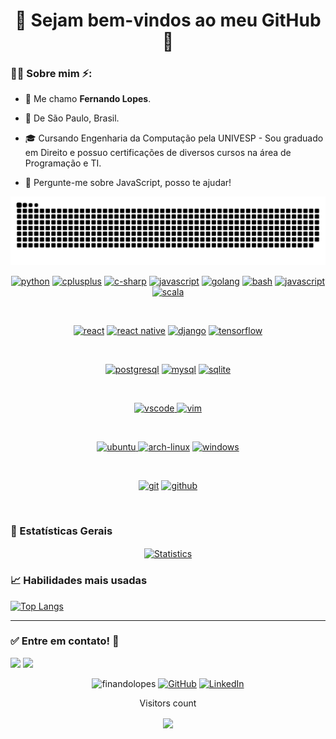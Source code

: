 
# <div align="center">:wave: **Sejam bem-vindos ao meu GitHub** :rocket:</div>


### :raising_hand_man: Sobre mim :zap::

* :wave: Me chamo **Fernando Lopes**.

* :pushpin: De São Paulo, Brasil.

* :mortar_board: Cursando Engenharia da Computação pela UNIVESP - Sou graduado em Direito e possuo certificações de diversos cursos na área de Programação e TI.

* :speech_balloon: Pergunte-me sobre JavaScript, posso te ajudar!

![Snake animation](https://github.com/EdsonSantana93/EdsonSantana93/blob/output/github-contribution-grid-snake.svg)


<p align="center">
<a href="https://github.com/finandolopes"><img src="https://img.shields.io/badge/python-FFFF00.svg?style=for-the-badge&logo=python&logoColor=0768a8&labelColor=ffffff" alt="python"></a>
<a href="https://github.com/finandolopes"><img src="https://img.shields.io/badge/C++-4B0082.svg?style=for-the-badge&logo=c%2B%2B&logoColor=4B0082&labelColor=ffffff" alt="cplusplus"></a>
 <a href="https://github.com/finandolopes"><img src="https://img.shields.io/badge/c-sharp-4B0082.svg?style=for-the-badge&logo=c%2B%2B&logoColor=4B0082&labelColor=ffffff" alt="c-sharp"></a>
 <a href="https://github.com/finandolopes"><img src="https://img.shields.io/badge/JS-f5f542.svg?style=for-the-badge&logo=javascript&logoColor=f5f542&labelColor=ffffff" alt="javascript"></a>
<a href="https://github.com/finandolopes"><img src="https://img.shields.io/badge/GO-42c8f5.svg?style=for-the-badge&logo=go&logoColor=42c8f5&labelColor=ffffff" alt="golang"></a>
<a href="https://github.com/finandolopes"><img src="https://img.shields.io/badge/BASH-4a5057.svg?style=for-the-badge&logo=gnu-bash&logoColor=4a5057&labelColor=ffffff" alt="bash"></a>
<a href="https://github.com/finandolopes"><img src="https://img.shields.io/badge/PHP-6566ba.svg?style=for-the-badge&logo=php&logoColor=6566ba&labelColor=ffffff" alt="javascript"></a>
<a href="https://github.com/finandolopes"><img src="https://img.shields.io/badge/scala-red.svg?style=for-the-badge&logo=scala&logoColor=red&labelColor=ffffff" alt="scala"></a>
</p><br>

<p align="center">					    
<a href="https://github.com/finandolopes"><img src="https://img.shields.io/badge/react-61DAFB.svg?style=for-the-badge&logo=react&logoColor=61DAFB&labelColor=ffffff" alt="react"></a>
<a href="https://github.com/finandolopes"><img src="https://img.shields.io/badge/React Native-3aabe8.svg?style=for-the-badge&logo=react&logoColor=3aabe8&labelColor=ffffff" alt="react native"></a>
<a href="https://github.com/finandolopes"><img src="https://img.shields.io/badge/django-47474f.svg?style=for-the-badge&logo=django&logoColor=black&labelColor=ffffff" alt="django"></a>
<a href="https://github.com/finandolopes"><img src="https://img.shields.io/badge/tensorflow-FF6F00.svg?style=for-the-badge&logo=tensorflow&logoColor=FF6F00&labelColor=ffffff" alt="tensorflow"></a>
</p><br>

<p align="center">
<a href="https://github.com/finandolopes"><img src="https://img.shields.io/badge/postgresql-6566ba.svg?style=for-the-badge&logo=postgresql&logoColor=6566ba&labelColor=ffffff" alt="postgresql"></a>
<a href="https://github.com/finandolopes"><img src="https://img.shields.io/badge/mysql-3aabe8.svg?style=for-the-badge&logo=mysql&logoColor=3aabe8&labelColor=ffffff" alt="mysql"></a>
<a href="https://github.com/finandolopes"><img src="https://img.shields.io/badge/sqlite-1daede.svg?style=for-the-badge&logo=sqlite&logoColor=1daede&labelColor=ffffff" alt="sqlite"></a>
</p><br>

<p align="center">
<a href="https://github.com/finandolopes">
<img src="https://img.shields.io/badge/vscode-blue.svg?style=for-the-badge&logo=visual-studio-code&labelColor=ffffff&logoColor=blue" alt="vscode">
</a>
<a href="https://github.com/finandolopes"><img src="https://img.shields.io/badge/vim-darkgreen.svg?style=for-the-badge&logo=vim&logoColor=darkgreen&labelColor=ffffff" alt="vim"></a>
</p><br>

<p align="center">
<a href="https://github.com/finandolopes">
<img src="https://img.shields.io/badge/ubuntu-f7873b.svg?style=for-the-badge&logo=ubuntu&labelColor=ffffff&logoColor=f7873b" alt="ubuntu">
</a>
<a href="https://github.com/finandolopes"><img src="https://img.shields.io/badge/arch-0066cc.svg?style=for-the-badge&logo=arch-linux&logoColor=0066cc&labelColor=ffffff" alt="arch-linux"></a>
<a href="https://github.com/finandolopes"><img src="https://img.shields.io/badge/windows-3795fa.svg?style=for-the-badge&logo=windows&logoColor=3795fa&labelColor=ffffff" alt="windows"></a>
</p><br>

<p align="center">
<a href="https://github.com/finandolopes"><img src="https://img.shields.io/badge/git-F05032.svg?style=for-the-badge&logo=git&logoColor=F05032&labelColor=ffffff" alt="git"></a>
<a href="https://github.com/finandolopes"><img src="https://img.shields.io/badge/github-black.svg?style=for-the-badge&logo=github&logoColor=black&labelColor=ffffff" alt="github"></a>

</p><br>

### :star2: Estatísticas Gerais

<p align="center">
<a href="https://github.com/finandolopes">
<img align="center" src="https://github-readme-stats.vercel.app/api?username=finandolopes&show_icons=true&title_color=fff&icon_color=79ff97&text_color=fefefe&bg_color=151515" alt="Statistics"/>
</a></p>

### :chart_with_upwards_trend: Habilidades mais usadas

[![Top Langs](https://github-readme-stats.vercel.app/api/top-langs/?username=finandolopes&layout=compact&theme=radical)](https://github.com/anuraghazra/github-readme-stats)


---

### :white_check_mark: Entre em contato! :speech_balloon:

<div> 
  
  <a href="https://instagram.com/finandolopes.chmod775" target="_blank"><img src="https://img.shields.io/badge/-Instagram-%23E4405F?style=for-the-badge&logo=instagram&logoColor=white"></a>
  <a href = "mailto:fnando0506@gmail.com" target="_blank"><img src="https://img.shields.io/badge/-Gmail-%23333?style=for-the-badge&logo=gmail&logoColor=white"></a>
    </div>
<p align="center">

 <img src="https://komarev.com/ghpvc/?username=finandolopes" alt="finandolopes" />
 <a href="https://github.com/finandolopes"><img src="https://img.shields.io/github/followers/finandolopes.svg?label=GitHub&style=social" alt="GitHub"></a>
 <a href="https://www.linkedin.com/in/fernando-lopes-ba1262a5/"><img src="https://img.shields.io/badge/LinkedIn--_.svg?style=social&logo=linkedin" alt="LinkedIn"></a>
</p>
<p align="center">Visitors count</p>
<p align="center"><img align="center" src="https://profile-counter.glitch.me/finandolopes/count.svg" /></p><br><br>
</p>
